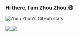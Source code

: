 ### Hi there, I am Zhou Zhou.😄

<!--
**2019zhou/2019zhou** is a ✨ _special_ ✨ repository because its `README.md` (this file) appears on your GitHub profile.

Here are some ideas to get you started:

- 🔭 I’m currently working on ...
- 🌱 I’m currently learning ...
- 👯 I’m looking to collaborate on ...
- 🤔 I’m looking for help with ...
- 💬 Ask me about ...
- 📫 How to reach me: ...
- 😄 Pronouns: ...
- ⚡ Fun fact: ...
-->
![Zhou Zhou's GitHub stats](https://github-readme-stats.vercel.app/api?username=2019zhou)

<a href="https://github.com/2019zhou/bookourplane">
  <img align="center" src="https://github-readme-stats.vercel.app/api/pin/?username=2019zhou&repo=bookourplane" />
</a>

<a href="https://github.com/2019zhou/APR_paper">
  <img align="center" src="https://github-readme-stats.vercel.app/api/pin/?username=2019zhou&repo=APR_paper" />
</a>

